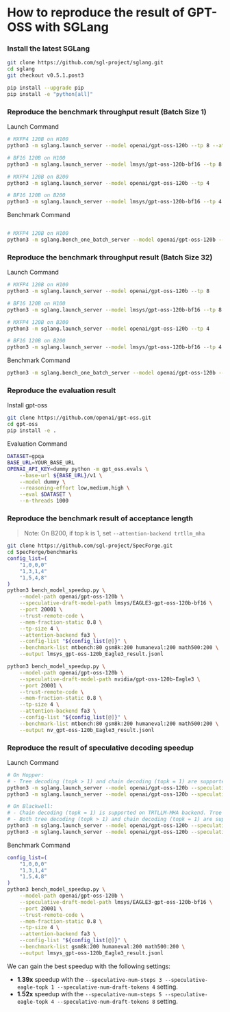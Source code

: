# How to reproduce the result of GPT-OSS with SGLang

### Install the latest SGLang

```bash
git clone https://github.com/sgl-project/sglang.git
cd sglang
git checkout v0.5.1.post3

pip install --upgrade pip
pip install -e "python[all]"
```

### Reproduce the benchmark throughput result (Batch Size 1)

Launch Command

```bash
# MXFP4 120B on H100
python3 -m sglang.launch_server --model openai/gpt-oss-120b --tp 8 --attention-backend triton

# BF16 120B on H100
python3 -m sglang.launch_server --model lmsys/gpt-oss-120b-bf16 --tp 8 --attention-backend triton

# MXFP4 120B on B200
python3 -m sglang.launch_server --model openai/gpt-oss-120b --tp 4

# BF16 120B on B200
python3 -m sglang.launch_server --model lmsys/gpt-oss-120b-bf16 --tp 4
```

Benchmark Command

```bash

# MXFP4 120B on H100
python3 -m sglang.bench_one_batch_server --model openai/gpt-oss-120b --base-url http://localhost:30000 --batch-size 1 --input-len 1024 --output-len 512 --show-report
```

### Reproduce the benchmark throughput result (Batch Size 32)

Launch Command

```bash
# MXFP4 120B on H100
python3 -m sglang.launch_server --model openai/gpt-oss-120b --tp 8

# BF16 120B on H100
python3 -m sglang.launch_server --model lmsys/gpt-oss-120b-bf16 --tp 8

# MXFP4 120B on B200
python3 -m sglang.launch_server --model openai/gpt-oss-120b --tp 4

# BF16 120B on B200
python3 -m sglang.launch_server --model lmsys/gpt-oss-120b-bf16 --tp 4
```

Benchmark Command

```bash
python3 -m sglang.bench_one_batch_server --model openai/gpt-oss-120b --base-url http://localhost:30000 --batch-size 32 --input-len 1024 8192 --output-len 512 --show-report
```

### Reproduce the evaluation result

Install gpt-oss

```bash
git clone https://github.com/openai/gpt-oss.git
cd gpt-oss
pip install -e .
```

Evaluation Command

```bash
DATASET=gpqa
BASE_URL=YOUR_BASE_URL
OPENAI_API_KEY=dummy python -m gpt_oss.evals \
    --base-url ${BASE_URL}/v1 \
    --model dummy \
    --reasoning-effort low,medium,high \
    --eval $DATASET \
    --n-threads 1000
```

### Reproduce the benchmark result of acceptance length
> Note: On B200, if top k is 1, set `--attention-backend trtllm_mha`
```bash
git clone https://github.com/sgl-project/SpecForge.git
cd SpecForge/benchmarks
config_list=(
    "1,0,0,0"
    "1,3,1,4"
    "1,5,4,8"
)
python3 bench_model_speedup.py \
    --model-path openai/gpt-oss-120b \
    --speculative-draft-model-path lmsys/EAGLE3-gpt-oss-120b-bf16 \
    --port 20001 \
    --trust-remote-code \
    --mem-fraction-static 0.8 \
    --tp-size 4 \
    --attention-backend fa3 \
    --config-list "${config_list[@]}" \
    --benchmark-list mtbench:80 gsm8k:200 humaneval:200 math500:200 \
    --output lmsys_gpt-oss-120b_Eagle3_result.jsonl

python3 bench_model_speedup.py \
    --model-path openai/gpt-oss-120b \
    --speculative-draft-model-path nvidia/gpt-oss-120b-Eagle3 \
    --port 20001 \
    --trust-remote-code \
    --mem-fraction-static 0.8 \
    --tp-size 4 \
    --attention-backend fa3 \
    --config-list "${config_list[@]}" \
    --benchmark-list mtbench:80 gsm8k:200 humaneval:200 math500:200 \
    --output nv_gpt-oss-120b_Eagle3_result.jsonl
```

### Reproduce the result of speculative decoding speedup

Launch Command

```bash
# On Hopper:
# - Tree decoding (topk > 1) and chain decoding (topk = 1) are supported on both FA3 and Triton backends.
python3 -m sglang.launch_server --model openai/gpt-oss-120b --speculative-algorithm EAGLE3 --speculative-draft-model-path lmsys/EAGLE3-gpt-oss-120b-bf16 --speculative-num-steps 3 --speculative-eagle-topk 1 --speculative-num-draft-tokens 4 --tp 4
python3 -m sglang.launch_server --model openai/gpt-oss-120b --speculative-algorithm EAGLE3 --speculative-draft-model-path lmsys/EAGLE3-gpt-oss-120b-bf16 --speculative-num-steps 5 --speculative-eagle-topk 4 --speculative-num-draft-tokens 8 --tp 4

# On Blackwell:
# - Chain decoding (topk = 1) is supported on TRTLLM-MHA backend. Tree decoding (topk > 1) is in progress, stay tuned!
# - Both tree decoding (topk > 1) and chain decoding (topk = 1) are supported on the Triton backend.
python3 -m sglang.launch_server --model openai/gpt-oss-120b --speculative-algo EAGLE3 --speculative-draft-model-path lmsys/EAGLE3-gpt-oss-120b-bf16 --speculative-num-steps 3 --speculative-eagle-topk 1 --speculative-num-draft-tokens 4 --tp 4
python3 -m sglang.launch_server --model openai/gpt-oss-120b --speculative-algo EAGLE3 --speculative-draft-model-path lmsys/EAGLE3-gpt-oss-120b-bf16 --speculative-num-steps 5 --speculative-eagle-topk 4 --speculative-num-draft-tokens 8 --attention-backend triton --tp 4
```

Benchmark Command

```bash
config_list=(
    "1,0,0,0"
    "1,3,1,4"
    "1,5,4,8"
)
python3 bench_model_speedup.py \
    --model-path openai/gpt-oss-120b \
    --speculative-draft-model-path lmsys/EAGLE3-gpt-oss-120b-bf16 \
    --port 20001 \
    --trust-remote-code \
    --mem-fraction-static 0.8 \
    --tp-size 4 \
    --attention-backend fa3 \
    --config-list "${config_list[@]}" \
    --benchmark-list gsm8k:200 humaneval:200 math500:200 \
    --output lmsys_gpt-oss-120b_Eagle3_result.jsonl
```

We can gain the best speedup with the following settings:

- **1.39x** speedup with the `--speculative-num-steps 3 --speculative-eagle-topk 1 --speculative-num-draft-tokens 4` setting.
- **1.52x** speedup with the `--speculative-num-steps 5 --speculative-eagle-topk 4 --speculative-num-draft-tokens 8` setting.
